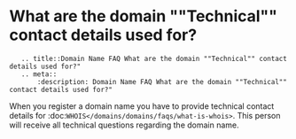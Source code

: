 # What are the domain ""Technical"" contact details used for?

```eval_rst
   .. title::Domain Name FAQ What are the domain ""Technical"" contact details used for?"
   .. meta::
       :description: Domain Name FAQ What are the domain ""Technical"" contact details used for?"
```


When you register a domain name you have to provide technical contact details for :doc:`WHOIS</domains/domains/faqs/what-is-whois>`. This person will receive all technical questions regarding the domain name.

